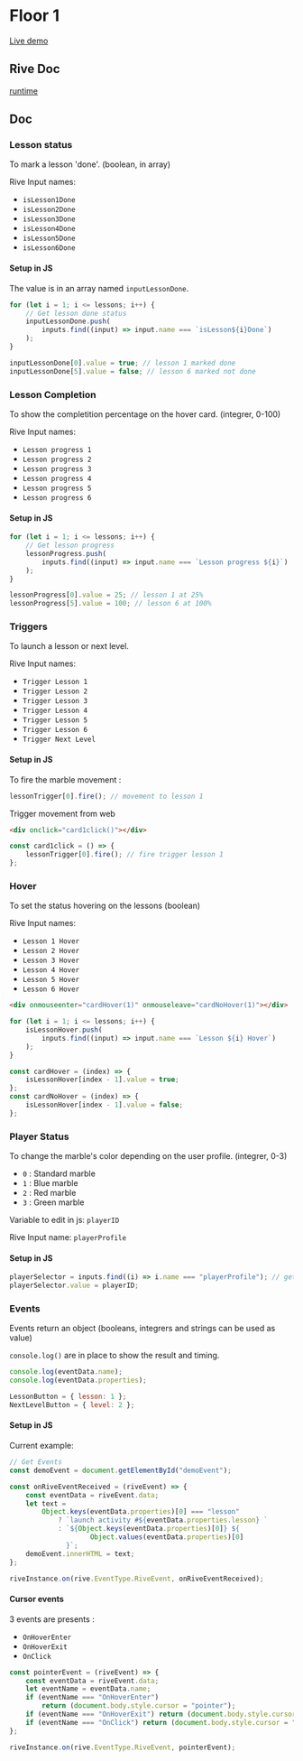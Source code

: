 # Floor 1

[Live demo](https://guillaumecartoonbase.github.io/Pasqal-Floor_1/)

## Rive Doc

[runtime](https://help.rive.app/runtimes/overview)

## Doc

### Lesson status

To mark a lesson 'done'.
(boolean, in array)

Rive Input names:

- `isLesson1Done`
- `isLesson2Done`
- `isLesson3Done`
- `isLesson4Done`
- `isLesson5Done`
- `isLesson6Done`

#### Setup in JS

The value is in an array named `inputLessonDone`.

```js
for (let i = 1; i <= lessons; i++) {
	// Get lesson done status
	inputLessonDone.push(
		inputs.find((input) => input.name === `isLesson${i}Done`)
	);
}

inputLessonDone[0].value = true; // lesson 1 marked done
inputLessonDone[5].value = false; // lesson 6 marked not done
```

### Lesson Completion

To show the completition percentage on the hover card.
(integrer, 0-100)

Rive Input names:

- `Lesson progress 1`
- `Lesson progress 2`
- `Lesson progress 3`
- `Lesson progress 4`
- `Lesson progress 5`
- `Lesson progress 6`

#### Setup in JS

```js
for (let i = 1; i <= lessons; i++) {
	// Get lesson progress
	lessonProgress.push(
		inputs.find((input) => input.name === `Lesson progress ${i}`)
	);
}

lessonProgress[0].value = 25; // lesson 1 at 25%
lessonProgress[5].value = 100; // lesson 6 at 100%
```

### Triggers

To launch a lesson or next level.

Rive Input names:

- `Trigger Lesson 1`
- `Trigger Lesson 2`
- `Trigger Lesson 3`
- `Trigger Lesson 4`
- `Trigger Lesson 5`
- `Trigger Lesson 6`
- `Trigger Next Level`

#### Setup in JS

To fire the marble movement :

```js
lessonTrigger[0].fire(); // movement to lesson 1
```

Trigger movement from web

```html
<div onclick="card1click()"></div>
```

```js
const card1click = () => {
	lessonTrigger[0].fire(); // fire trigger lesson 1
};
```

### Hover

To set the status hovering on the lessons
(boolean)

Rive Input names:

- `Lesson 1 Hover`
- `Lesson 2 Hover`
- `Lesson 3 Hover`
- `Lesson 4 Hover`
- `Lesson 5 Hover`
- `Lesson 6 Hover`

```html
<div onmouseenter="cardHover(1)" onmouseleave="cardNoHover(1)"></div>
```

```js
for (let i = 1; i <= lessons; i++) {
	isLessonHover.push(
		inputs.find((input) => input.name === `Lesson ${i} Hover`)
	);
}

const cardHover = (index) => {
	isLessonHover[index - 1].value = true;
};
const cardNoHover = (index) => {
	isLessonHover[index - 1].value = false;
};
```

### Player Status

To change the marble's color depending on the user profile.
(integrer, 0-3)

- `0` : Standard marble
- `1` : Blue marble
- `2` : Red marble
- `3` : Green marble

Variable to edit in js: `playerID`

Rive Input name: `playerProfile`

#### Setup in JS

```js
playerSelector = inputs.find((i) => i.name === "playerProfile"); // get rive input
playerSelector.value = playerID;
```

### Events

Events return an object
(booleans, integrers and strings can be used as value)

`console.log()` are in place to show the result and timing.

```js
console.log(eventData.name);
console.log(eventData.properties);
```

```js
LessonButton = { lesson: 1 };
NextLevelButton = { level: 2 };
```

#### Setup in JS

Current example:

```js
// Get Events
const demoEvent = document.getElementById("demoEvent");

const onRiveEventReceived = (riveEvent) => {
	const eventData = riveEvent.data;
	let text =
		Object.keys(eventData.properties)[0] === "lesson"
			? `launch activity #${eventData.properties.lesson} `
			: `${Object.keys(eventData.properties)[0]} ${
					Object.values(eventData.properties)[0]
			  }`;
	demoEvent.innerHTML = text;
};

riveInstance.on(rive.EventType.RiveEvent, onRiveEventReceived);
```

#### Cursor events

3 events are presents :

- `OnHoverEnter`
- `OnHoverExit`
- `OnClick`

```js
const pointerEvent = (riveEvent) => {
	const eventData = riveEvent.data;
	let eventName = eventData.name;
	if (eventName === "OnHoverEnter")
		return (document.body.style.cursor = "pointer");
	if (eventName === "OnHoverExit") return (document.body.style.cursor = "auto");
	if (eventName === "OnClick") return (document.body.style.cursor = "auto");
};

riveInstance.on(rive.EventType.RiveEvent, pointerEvent);
```
